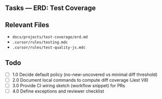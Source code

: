 ## Tasks — ERD: Test Coverage

## Relevant Files

- `docs/projects/test-coverage/erd.md`
- `.cursor/rules/testing.mdc`
- `.cursor/rules/test-quality-js.mdc`

## Todo

- [ ] 1.0 Decide default policy (no-new-uncovered vs minimal diff threshold)
- [ ] 2.0 Document local commands to compute diff coverage (Jest V8)
- [ ] 3.0 Provide CI wiring sketch (workflow snippet) for PRs
- [ ] 4.0 Define exceptions and reviewer checklist

